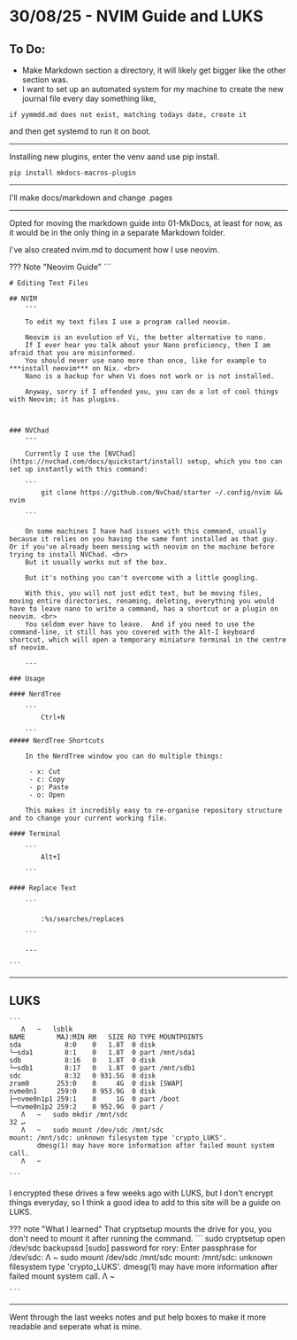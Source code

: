 # 30/08/25 - NVIM Guide and LUKS

## To Do:

- Make Markdown section a directory, it will likely get bigger like the other section was.
- I want to set up an automated system for my machine to create the new journal file every day something like, 

```
if yymmdd.md does not exist, matching todays date, create it

```

and then get systemd to run it on boot.

---

Installing new plugins, enter the venv aand use pip install.

```
pip install mkdocs-macros-plugin

```

---

I'll make docs/markdown and change .pages

---

Opted for moving the markdown guide into 01-MkDocs, at least for now, as it would be in the only thing in a separate Markdown folder. 

I've also created nvim.md to document how I use neovim.

??? Note "Neovim Guide"
    ```
                    
    # Editing Text Files

    ## NVIM
        ---

        To edit my text files I use a program called neovim.

        Neovim is an evolution of Vi, the better alternative to nano.
        If I ever hear you talk about your Nano proficiency, then I am afraid that you are misinformed. 
        You should never use nano more than once, like for example to ***install neovim*** on Nix. <br>
        Nano is a backup for when Vi does not work or is not installed.

        Anyway, sorry if I offended you, you can do a lot of cool things with Neovim; it has plugins.



    ### NVChad
        ---

        Currently I use the [NVChad](https://nvchad.com/docs/quickstart/install) setup, which you too can set up instantly with this command:

        ```
            git clone https://github.com/NvChad/starter ~/.config/nvim && nvim

        ```

        On some machines I have had issues with this command, usually because it relies on you having the same font installed as that guy.  Or if you've already been messing with neovim on the machine before trying to install NVChad. <br> 
        But it usually works out of the box.

        But it's nothing you can't overcome with a little googling.

        With this, you will not just edit text, but be moving files, moving entire directories, renaming, deleting, everything you would have to leave nano to write a command, has a shortcut or a plugin on neovim. <br>
        You seldom ever have to leave.  And if you need to use the command-line, it still has you covered with the Alt-I keyboard shortcut, which will open a temporary miniature terminal in the centre of neovim.

        ---

    ### Usage

    #### NerdTree

        ```
            Ctrl+N

        ```
    ##### NerdTree Shortcuts

        In the NerdTree window you can do multiple things:

         - x: Cut 
         - c: Copy
         - p: Paste
         - o: Open

        This makes it incredibly easy to re-organise repository structure and to change your current working file.

    #### Terminal

        ```
            Alt+I

        ```

    #### Replace Text

        ```

            :%s/searches/replaces

        ```

        ---

    ```



---

## LUKS

    ```
       Λ   ~   lsblk
    NAME        MAJ:MIN RM   SIZE RO TYPE MOUNTPOINTS
    sda           8:0    0   1.8T  0 disk
    └─sda1        8:1    0   1.8T  0 part /mnt/sda1
    sdb           8:16   0   1.8T  0 disk
    └─sdb1        8:17   0   1.8T  0 part /mnt/sdb1
    sdc           8:32   0 931.5G  0 disk
    zram0       253:0    0     4G  0 disk [SWAP]
    nvme0n1     259:0    0 953.9G  0 disk
    ├─nvme0n1p1 259:1    0     1G  0 part /boot
    └─nvme0n1p2 259:2    0 952.9G  0 part /
       Λ   ~   sudo mkdir /mnt/sdc                                                                                                   32 ↵
       Λ   ~   sudo mount /dev/sdc /mnt/sdc
    mount: /mnt/sdc: unknown filesystem type 'crypto_LUKS'.
           dmesg(1) may have more information after failed mount system call.
       Λ   ~                               

    ```


I encrypted these drives a few weeks ago with LUKS, but I don't encrypt things everyday, so I think a good idea to add to this site will be a guide on LUKS.

??? note "What I learned"
    That cryptsetup mounts the drive for you, you don't need to mount it after running the command.
    ```
        sudo cryptsetup open /dev/sdc backupssd
        [sudo] password for rory:
        Enter passphrase for /dev/sdc:
           Λ   ~   sudo mount /dev/sdc /mnt/sdc
        mount: /mnt/sdc: unknown filesystem type 'crypto_LUKS'.
               dmesg(1) may have more information after failed mount system call.
           Λ   ~                                                                          

    ```

---

Went through the last weeks notes and put help boxes to make it more readable and seperate what is mine.
